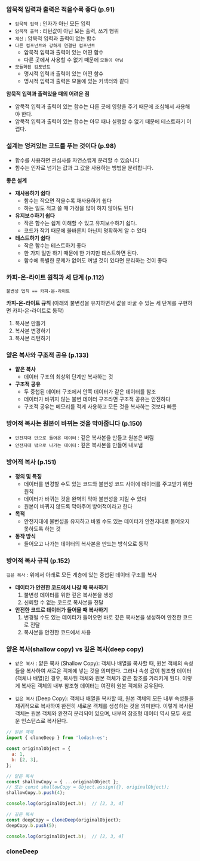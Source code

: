 ### 암묵적 입력과 출력은 적을수록 좋다 (p.91)

- `암묵적 입력` : 인자가 아닌 모든 입력
- `암묵적 출력` : 리턴값이 아닌 모든 출력, 쓰기 행위
- `계산` : 암묵적 입력과 출력이 없는 함수
- `다른 컴포넌트와 강하게 연결된 컴포넌트`
    - 암묵적 입력과 출력이 있는 어떤 함수
    - 다른 곳에서 사용할 수 없기 때문에 `모듈이 아님`
- `모듈화된 컴포넌트`
    - 명시적 입력과 출력이 있는 어떤 함수
    - 명시적 입력과 출력은 모듈에 있는 커넥터와 같다

**암묵적 입력과 출력있을 때의 어려운 점**

- 암묵적 입력과 출력이 있는 함수는 다른 곳에 영향을 주기 때문에 조심해서 사용해야 한다.
- 암묵적 입력과 출력이 있는 함수는 아무 때나 실행할 수 없기 때문에 테스트하기 어렵다.

### 설계는 엉켜있는 코드를 푸는 것이다 (p.98)

- 함수를 사용하면 관심사를 자연스럽게 분리할 수 있습니다
- 함수는 인자로 넘기는 값과 그 값을 사용하는 방법을 분리합니다.

**좋은 설계**

- **재사용하기 쉽다**
    - 함수는 작으면 작을수록 재사용하기 쉽다
    - 하는 일도 적고 쓸 때 가정을 많이 하지 않아도 된다
- **유지보수하기 쉽다**
    - 작은 함수는 쉽게 이해할 수 있고 유지보수하기 쉽다.
    - 코드가 작기 때문에 올바른지 아닌지 명확하게 알 수 있다
- **테스트하기 쉽다**
    - 작은 함수는 테스트하기 좋다
    - 한 가지 일만 하기 때문에 한 가지만 테스트하면 된다.
    - 함수에 특별한 문제가 없어도 꺼낼 것이 있다면 분리하는 것이 좋다

### 카피-온-라이트 원칙과 세 단계 (p.112)

`불변성 법칙 == 카피-온-라이트`

**카피-온-라이트 규칙**
(아래의 불변성을 유지하면서 값을 바꿀 수 있는 세 단계를 구현하면 카피-온-라이트로 동작)

1. 복사본 만들기
2. 복사본 변경하기
3. 복사본 리턴하기

### 얕은 복사와 구조적 공유 (p.133)

- **얕은 복사**
    - 데이터 구조의 최상위 단계만 복사하는 것
- **구조적 공유**
    - 두 중첩된 데이터 구조에서 안쪽 데이터가 같은 데이터를 참조
    - 데이터가 바뀌지 않는 불변 데이터 구조라면 구조적 공유는 안전하다
    - 구조적 공유는 메모리를 적게 사용하고 모든 것을 복사하는 것보다 빠름


### 방어적 복사는 원본이 바뀌는 것을 막아줍니다 (p.150)

- `안전지대 안으로 들어온 데이터` : 깊은 복사본을 만들고 원본은 버림
- `안전지대 밖으로 나가는 데이터` : 깊은 복사본을 만들어 내보냄

### 방어적 복사 (p.151)

- **정의 및 특징**
    - 데이터를 변경할 수도 있는 코드와 불변성 코드 사이에 데이터를 주고받기 위한 원칙
    - 데이터가 바뀌는 것을 완벽히 막아 불변성을 지킬 수 있다
    - 원본이 바뀌지 않도록 막아주어 방어적이라고 한다
- **목적**
    - 안전지대에 불변성을 유지하고 바뀔 수도 있는 데이터가 안전지대로 들어오지 못하도록 하는 것
- **동작 방식**
    - 들어오고 나가는 데이터의 복사본을 만드는 방식으로 동작

### 방어적 복사 규칙 (p.152)

`깊은 복사` : 위에서 아래로 모든 계층에 있는 중첩된 데이터 구조를 복사

- **데이터가 안전한 코드에서 나갈 때 복사하기**
    1. 불변성 데이터를 위한 깊은 복사본을 생성
    2. 신뢰할 수 없는 코드로 복사본을 전달
- **안전한 코드로 데이터가 들어올 때 복사하기**
    1. 변경될 수도 있는 데이터가 들어오면 바로 깊은 복사본을 생성하여 안전한 코드로 전달
    2. 복사본을 안전한 코드에서 사용



### 얕은 복사(shallow copy) vs 깊은 복사(deep copy)

- `얕은 복사` : 얕은 복사 (Shallow Copy):
객체나 배열을 복사할 때, 원본 객체의 속성들을 복사하여 새로운 객체에 넣는 것을 의미한다. 그러나 속성 값이 참조형 데이터(객체나 배열)인 경우, 복사된 객체와 원본 객체가 같은 참조를 가리키게 된다. 이렇게 복사된 객체의 내부 참조형 데이터는 여전히 원본 객체와 공유된다.

- `깊은 복사` (Deep Copy):
객체나 배열을 복사할 때, 원본 객체의 모든 내부 속성들을 재귀적으로 복사하여 완전히 새로운 객체를 생성하는 것을 의미한다. 이렇게 복사된 객체는 원본 객체와 완전히 분리되어 있으며, 내부의 참조형 데이터 역시 모두 새로운 인스턴스로 복사된다.

```jsx
// 원본 객체
import { cloneDeep } from 'lodash-es';

const originalObject = {
  a: 1,
  b: [2, 3],
};

// 얕은 복사
const shallowCopy = { ...originalObject };
// 또는 const shallowCopy = Object.assign({}, originalObject);
shallowCopy.b.push(4);

console.log(originalObject.b);  // [2, 3, 4]

// 깊은 복사
const deepCopy = cloneDeep(originalObject);
deepCopy.b.push(5);

console.log(originalObject.b);  // [2, 3, 4]

```

### cloneDeep